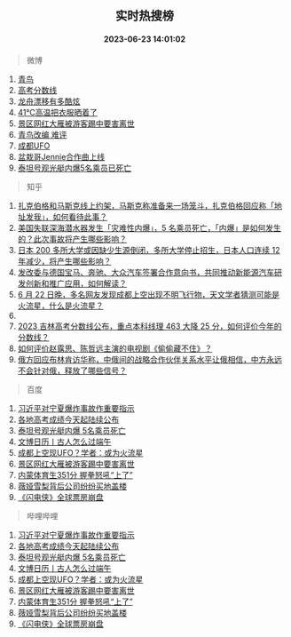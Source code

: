 <div align="center"><h2>实时热搜榜</h2><h4>2023-06-23 14:01:02</h4></div>

> 微博  

1. [青鸟](https://s.weibo.com/weibo?q=%E9%9D%92%E9%B8%9F&t=31&band_rank=1&Refer=top)<br />
2. [高考分数线](https://s.weibo.com/weibo?q=%23%E9%AB%98%E8%80%83%E5%88%86%E6%95%B0%E7%BA%BF%23&t=31&band_rank=2&Refer=top)<br />
3. [龙舟漂移有多酷炫](https://s.weibo.com/weibo?q=%23%E9%BE%99%E8%88%9F%E6%BC%82%E7%A7%BB%E6%9C%89%E5%A4%9A%E9%85%B7%E7%82%AB%23&t=31&band_rank=3&Refer=top)<br />
4. [41℃高温把衣服晒着了](https://s.weibo.com/weibo?q=%2341%E2%84%83%E9%AB%98%E6%B8%A9%E6%8A%8A%E8%A1%A3%E6%9C%8D%E6%99%92%E7%9D%80%E4%BA%86%23&t=31&band_rank=4&Refer=top)<br />
5. [景区网红大雁被游客踢中要害离世](https://s.weibo.com/weibo?q=%23%E6%99%AF%E5%8C%BA%E7%BD%91%E7%BA%A2%E5%A4%A7%E9%9B%81%E8%A2%AB%E6%B8%B8%E5%AE%A2%E8%B8%A2%E4%B8%AD%E8%A6%81%E5%AE%B3%E7%A6%BB%E4%B8%96%23&t=31&band_rank=5&Refer=top)<br />
6. [青鸟改编 难评](https://s.weibo.com/weibo?q=%E9%9D%92%E9%B8%9F%E6%94%B9%E7%BC%96%20%E9%9A%BE%E8%AF%84&t=31&band_rank=6&Refer=top)<br />
7. [成都UFO](https://s.weibo.com/weibo?q=%E6%88%90%E9%83%BDUFO&t=31&band_rank=7&Refer=top)<br />
8. [盆栽哥Jennie合作曲上线](https://s.weibo.com/weibo?q=%23%E7%9B%86%E6%A0%BD%E5%93%A5Jennie%E5%90%88%E4%BD%9C%E6%9B%B2%E4%B8%8A%E7%BA%BF%23&t=31&band_rank=8&Refer=top)<br />
9. [泰坦号观光艇内爆5名乘员已死亡](https://s.weibo.com/weibo?q=%23%E6%B3%B0%E5%9D%A6%E5%8F%B7%E8%A7%82%E5%85%89%E8%89%87%E5%86%85%E7%88%865%E5%90%8D%E4%B9%98%E5%91%98%E5%B7%B2%E6%AD%BB%E4%BA%A1%23&t=31&band_rank=9&Refer=top)<br />

> 知乎  

1. [扎克伯格和马斯克线上约架，马斯克称准备来一场笼斗，扎克伯格回应称「地址发我」，如何看待此事？](https://www.zhihu.com/question/608012861)<br />
2. [美国失联深海潜水器发生「灾难性内爆」，5 名乘员死亡，「内爆」是如何发生的？此次事故将产生哪些影响？](https://www.zhihu.com/question/608085455)<br />
3. [日本 200 多所大学或因缺少生源倒闭，多所大学停止招生，日本人口连续 12 年减少，将产生哪些影响？](https://www.zhihu.com/question/607979062)<br />
4. [发改委与德国宝马、奔驰、大众汽车签署合作意向书，共同推动新能源汽车研发创新和推广应用，如何解读？](https://www.zhihu.com/question/607897726)<br />
5. [6 月 22 日晚，多名网友发现成都上空出现不明飞行物，天文学者猜测可能是火流星，什么是火流星？](https://www.zhihu.com/question/608091068)<br />
6. []()<br />
7. [2023 吉林高考分数线公布，重点本科线理 463 大降 25 分，如何评价今年的分数线？](https://www.zhihu.com/question/607974303)<br />
8. [如何评价赵露思、陈哲远主演的电视剧《偷偷藏不住》？](https://www.zhihu.com/question/607662880)<br />
9. [俄方回应布林肯访华称，中俄间的战略合作伙伴关系水平让俄相信，中方永远不会针对俄，释放了哪些信号？](https://www.zhihu.com/question/607828176)<br />

> 百度  

1. [习近平对宁夏爆炸事故作重要指示](https://www.baidu.com/s?wd=%E4%B9%A0%E8%BF%91%E5%B9%B3%E5%AF%B9%E5%AE%81%E5%A4%8F%E7%88%86%E7%82%B8%E4%BA%8B%E6%95%85%E4%BD%9C%E9%87%8D%E8%A6%81%E6%8C%87%E7%A4%BA&sa=fyb_news&rsv_dl=fyb_news)<br />
2. [各地高考成绩今天起陆续公布](https://www.baidu.com/s?wd=%E5%90%84%E5%9C%B0%E9%AB%98%E8%80%83%E6%88%90%E7%BB%A9%E4%BB%8A%E5%A4%A9%E8%B5%B7%E9%99%86%E7%BB%AD%E5%85%AC%E5%B8%83&sa=fyb_news&rsv_dl=fyb_news)<br />
3. [泰坦号观光艇内爆 5名乘员死亡](https://www.baidu.com/s?wd=%E6%B3%B0%E5%9D%A6%E5%8F%B7%E8%A7%82%E5%85%89%E8%89%87%E5%86%85%E7%88%86+5%E5%90%8D%E4%B9%98%E5%91%98%E6%AD%BB%E4%BA%A1&sa=fyb_news&rsv_dl=fyb_news)<br />
4. [文博日历丨古人怎么过端午](https://www.baidu.com/s?wd=%E6%96%87%E5%8D%9A%E6%97%A5%E5%8E%86%E4%B8%A8%E5%8F%A4%E4%BA%BA%E6%80%8E%E4%B9%88%E8%BF%87%E7%AB%AF%E5%8D%88&sa=fyb_news&rsv_dl=fyb_news)<br />
5. [成都上空现UFO？学者：或为火流星](https://www.baidu.com/s?wd=%E6%88%90%E9%83%BD%E4%B8%8A%E7%A9%BA%E7%8E%B0UFO%EF%BC%9F%E5%AD%A6%E8%80%85%EF%BC%9A%E6%88%96%E4%B8%BA%E7%81%AB%E6%B5%81%E6%98%9F&sa=fyb_news&rsv_dl=fyb_news)<br />
6. [景区网红大雁被游客踢中要害离世](https://www.baidu.com/s?wd=%E6%99%AF%E5%8C%BA%E7%BD%91%E7%BA%A2%E5%A4%A7%E9%9B%81%E8%A2%AB%E6%B8%B8%E5%AE%A2%E8%B8%A2%E4%B8%AD%E8%A6%81%E5%AE%B3%E7%A6%BB%E4%B8%96&sa=fyb_news&rsv_dl=fyb_news)<br />
7. [内蒙体育生351分 握拳怒吼“上了”](https://www.baidu.com/s?wd=%E5%86%85%E8%92%99%E4%BD%93%E8%82%B2%E7%94%9F351%E5%88%86+%E6%8F%A1%E6%8B%B3%E6%80%92%E5%90%BC%E2%80%9C%E4%B8%8A%E4%BA%86%E2%80%9D&sa=fyb_news&rsv_dl=fyb_news)<br />
8. [薇娅雪梨背后公司纷纷买地盖楼](https://www.baidu.com/s?wd=%E8%96%87%E5%A8%85%E9%9B%AA%E6%A2%A8%E8%83%8C%E5%90%8E%E5%85%AC%E5%8F%B8%E7%BA%B7%E7%BA%B7%E4%B9%B0%E5%9C%B0%E7%9B%96%E6%A5%BC&sa=fyb_news&rsv_dl=fyb_news)<br />
9. [《闪电侠》全球票房崩盘](https://www.baidu.com/s?wd=%E3%80%8A%E9%97%AA%E7%94%B5%E4%BE%A0%E3%80%8B%E5%85%A8%E7%90%83%E7%A5%A8%E6%88%BF%E5%B4%A9%E7%9B%98&sa=fyb_news&rsv_dl=fyb_news)<br />

> 哔哩哔哩  

1. [习近平对宁夏爆炸事故作重要指示](https://www.baidu.com/s?wd=%E4%B9%A0%E8%BF%91%E5%B9%B3%E5%AF%B9%E5%AE%81%E5%A4%8F%E7%88%86%E7%82%B8%E4%BA%8B%E6%95%85%E4%BD%9C%E9%87%8D%E8%A6%81%E6%8C%87%E7%A4%BA&sa=fyb_news&rsv_dl=fyb_news)<br />
2. [各地高考成绩今天起陆续公布](https://www.baidu.com/s?wd=%E5%90%84%E5%9C%B0%E9%AB%98%E8%80%83%E6%88%90%E7%BB%A9%E4%BB%8A%E5%A4%A9%E8%B5%B7%E9%99%86%E7%BB%AD%E5%85%AC%E5%B8%83&sa=fyb_news&rsv_dl=fyb_news)<br />
3. [泰坦号观光艇内爆 5名乘员死亡](https://www.baidu.com/s?wd=%E6%B3%B0%E5%9D%A6%E5%8F%B7%E8%A7%82%E5%85%89%E8%89%87%E5%86%85%E7%88%86+5%E5%90%8D%E4%B9%98%E5%91%98%E6%AD%BB%E4%BA%A1&sa=fyb_news&rsv_dl=fyb_news)<br />
4. [文博日历丨古人怎么过端午](https://www.baidu.com/s?wd=%E6%96%87%E5%8D%9A%E6%97%A5%E5%8E%86%E4%B8%A8%E5%8F%A4%E4%BA%BA%E6%80%8E%E4%B9%88%E8%BF%87%E7%AB%AF%E5%8D%88&sa=fyb_news&rsv_dl=fyb_news)<br />
5. [成都上空现UFO？学者：或为火流星](https://www.baidu.com/s?wd=%E6%88%90%E9%83%BD%E4%B8%8A%E7%A9%BA%E7%8E%B0UFO%EF%BC%9F%E5%AD%A6%E8%80%85%EF%BC%9A%E6%88%96%E4%B8%BA%E7%81%AB%E6%B5%81%E6%98%9F&sa=fyb_news&rsv_dl=fyb_news)<br />
6. [景区网红大雁被游客踢中要害离世](https://www.baidu.com/s?wd=%E6%99%AF%E5%8C%BA%E7%BD%91%E7%BA%A2%E5%A4%A7%E9%9B%81%E8%A2%AB%E6%B8%B8%E5%AE%A2%E8%B8%A2%E4%B8%AD%E8%A6%81%E5%AE%B3%E7%A6%BB%E4%B8%96&sa=fyb_news&rsv_dl=fyb_news)<br />
7. [内蒙体育生351分 握拳怒吼“上了”](https://www.baidu.com/s?wd=%E5%86%85%E8%92%99%E4%BD%93%E8%82%B2%E7%94%9F351%E5%88%86+%E6%8F%A1%E6%8B%B3%E6%80%92%E5%90%BC%E2%80%9C%E4%B8%8A%E4%BA%86%E2%80%9D&sa=fyb_news&rsv_dl=fyb_news)<br />
8. [薇娅雪梨背后公司纷纷买地盖楼](https://www.baidu.com/s?wd=%E8%96%87%E5%A8%85%E9%9B%AA%E6%A2%A8%E8%83%8C%E5%90%8E%E5%85%AC%E5%8F%B8%E7%BA%B7%E7%BA%B7%E4%B9%B0%E5%9C%B0%E7%9B%96%E6%A5%BC&sa=fyb_news&rsv_dl=fyb_news)<br />
9. [《闪电侠》全球票房崩盘](https://www.baidu.com/s?wd=%E3%80%8A%E9%97%AA%E7%94%B5%E4%BE%A0%E3%80%8B%E5%85%A8%E7%90%83%E7%A5%A8%E6%88%BF%E5%B4%A9%E7%9B%98&sa=fyb_news&rsv_dl=fyb_news)<br />
